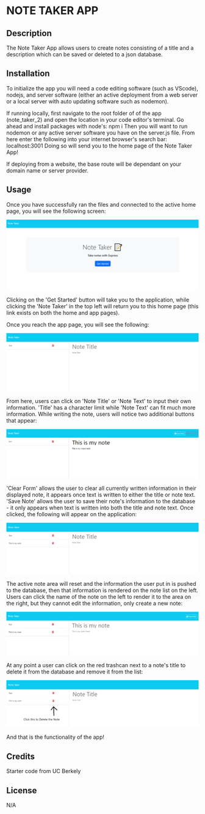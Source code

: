 # NOTE TAKER APP

## Description

The Note Taker App allows users to create notes consisting of a title and a description which can be saved or deleted to a json database.

## Installation

To initialize the app you will need a code editing software (such as VScode), nodejs, and server software (either an active deployment from a web server or a local server with auto updating software such as nodemon). 

If running locally, first navigate to the root folder of of the app (note_taker_2) and open the location in your code editor's terminal. Go ahead and install packages with node's:
npm i 
Then you will want to run nodemon or any active server software you have on the server.js file. From here enter the following into your internet browser's search bar:
localhost:3001
Doing so will send you to the home page of the Note Taker App!

If deploying from a website, the base route will be dependant on your domain name or server provider.

## Usage

Once you have successfully ran the files and connected to the active home page, you will see the following screen:

![image](readmeAssets/nt1.png)

Clicking on the 'Get Started' button will take you to the application, while clicking the 'Note Taker' in the top left will return you to this home page (this link exists on both the home and app pages).

Once you reach the app page, you will see the following:

![image](readmeAssets/nt2.png)

From here, users can click on 'Note Title' or 'Note Text' to input their own information. 'Title' has a character limit while 'Note Text' can fit much more information. While writing the note, users will notice two additional buttons that appear:

![image](readmeAssets/nt3.png)

'Clear Form' allows the user to clear all currently written information in their displayed note, it appears once text is written to either the title or note text.
'Save Note' allows the user to save their note's information to the database - it only appears when text is written into both the title and note text. Once clicked, the following will appear on the application:

![image](readmeAssets/nt4.png)

The active note area will reset and the information the user put in is pushed to the database, then that information is rendered on the note list on the left. Users can click the name of the note on the left to render it to the area on the right, but they cannot edit the information, only create a new note:

![image](readmeAssets/nt5.png)

At any point a user can click on the red trashcan next to a note's title to delete it from the database and remove it from the list:

![image](readmeAssets/nt6.png)

And that is the functionality of the app!

## Credits

Starter code from UC Berkely

## License

N/A